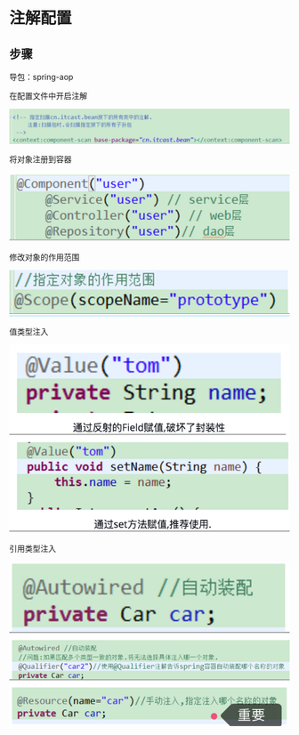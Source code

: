 # 注解配置

## 步骤

导包：spring-aop

在配置文件中开启注解

![](../../../.gitbook/assets/image%20%28156%29.png)

将对象注册到容器

![](../../../.gitbook/assets/image%20%28142%29.png)

修改对象的作用范围

![](../../../.gitbook/assets/image%20%28171%29.png)

值类型注入

![](../../../.gitbook/assets/image%20%2866%29.png)

引用类型注入 

![](../../../.gitbook/assets/image%20%28141%29.png)



